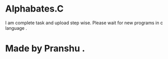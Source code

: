 # Alphabates.C
I am complete task and upload step wise. Please wait for new programs in c language . 
# Made by Pranshu .
